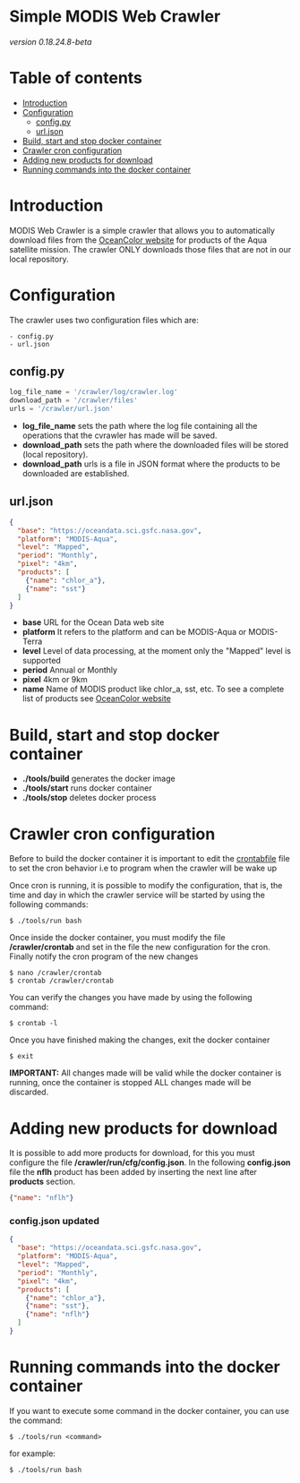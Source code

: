 # Simple MODIS Web Crawler
###### version 0.18.24.8-beta

Table of contents
=================

<!--ts-->
   * [Introduction](#introduction)
   * [Configuration](#configuration)
      * [config.py](#config-py)
      * [url.json](#url-json)
   * [Build, start and stop docker container](#build-start-stop)
   * [Crawler cron configuration](#cron)
   * [Adding new products for download](#adding-products)   
   * [Running commands into the docker container](#run)
<!--te-->

<a name="introduction"></a>
# Introduction

MODIS Web Crawler is a simple crawler that allows you to automatically download files from the [OceanColor website](https://oceancolor.gsfc.nasa.gov/) for products of the Aqua satellite mission. The crawler ONLY downloads those files that are not in our local repository.

<a name="configuration"></a>
# Configuration

The crawler uses two configuration files which are:

```
- config.py
- url.json
```

<a name="config-py"></a>
## config.py


```python
log_file_name = '/crawler/log/crawler.log'
download_path = '/crawler/files'
urls = '/crawler/url.json'
```
- **log_file_name** sets the path where the log file containing all the operations that the cvrawler has made will be saved.
- **download_path** sets the path where the downloaded files will be stored (local repository).
- **download_path** urls is a file in JSON format where the products to be downloaded are established.

<a name="url-json"></a>
## url.json


```json
{
  "base": "https://oceandata.sci.gsfc.nasa.gov",
  "platform": "MODIS-Aqua",
  "level": "Mapped",
  "period": "Monthly",
  "pixel": "4km",
  "products": [
    {"name": "chlor_a"},
    {"name": "sst"}
  ]
}
```

- **base** URL for the Ocean Data web site
- **platform** It refers to the platform and can be MODIS-Aqua or MODIS-Terra
- **level** Level of data processing, at the moment only the "Mapped" level is supported
- **period** Annual or Monthly
- **pixel** 4km or 9km
- **name** Name of MODIS product like chlor_a, sst, etc. To see a complete list of products see [OceanColor website](https://oceancolor.gsfc.nasa.gov/)


<a name="build-start-stop"></a>
# Build, start and stop docker container

- **./tools/build** generates the docker image
- **./tools/start** runs docker container
- **./tools/stop** deletes docker process

<a name="cron"></a>
# Crawler cron configuration

Before to build the docker container it is important to edit the [crontabfile](crontabfile) file to set the cron behavior i.e to program when the crawler will be wake up

Once cron is running, it is possible to modify the configuration, that is, the time and day in which the crawler service will be started by using  the following commands:

```text
$ ./tools/run bash
```

Once inside the docker container, you must modify the file **/crawler/crontab** and set in the file the new configuration for the cron. Finally notify the cron program of the new changes

```text
$ nano /crawler/crontab
$ crontab /crawler/crontab
```

You can verify the changes you have made by using the following command:

```text
$ crontab -l
```

Once you have finished making the changes, exit the docker container

```text
$ exit
```

**IMPORTANT:** All changes made will be valid while the docker container is running, once the container is stopped ALL changes made will be discarded.

<a name="adding-products"></a>
# Adding new products for download

It is possible to add more products for download, for this you must configure the file **/crawler/run/cfg/config.json**. In the following **config.json** file the **nflh** product has been added by inserting the next line after **products** section.

```json
{"name": "nflh"}
```

### config.json updated
 
```json
{
  "base": "https://oceandata.sci.gsfc.nasa.gov",
  "platform": "MODIS-Aqua",
  "level": "Mapped",
  "period": "Monthly",
  "pixel": "4km",
  "products": [
    {"name": "chlor_a"},
    {"name": "sst"},
    {"name": "nflh"}
  ]
}
```


<a name="run"></a>
# Running commands into the docker container

If you want to execute some command in the docker container, you can use the command:

```text
$ ./tools/run <command>
```

for example:

```text
$ ./tools/run bash
```
